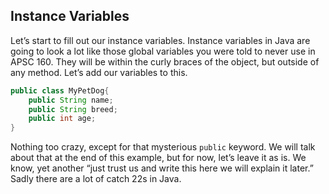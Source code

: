 ## Instance Variables

Let’s start to fill out our instance variables. Instance variables in Java are going to look a lot like those global variables you were told to never use in APSC 160. They will be within the curly braces of the object, but outside of any method. Let’s add our variables to this.
```java
public class MyPetDog{
    public String name;
    public String breed;
    public int age;
}
```
Nothing too crazy, except for that mysterious `public` keyword. We will talk about that at the end of this example, but for now, let’s leave it as is. We know, yet another “just trust us and write this here we will explain it later.” Sadly there are a lot of catch 22s in Java.
